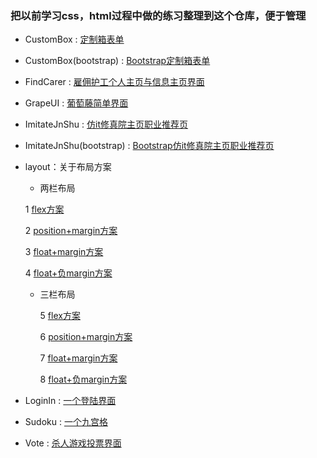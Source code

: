 ### 把以前学习css，html过程中做的练习整理到这个仓库，便于管理


* CustomBox : [定制箱表单](http://byalice.github.io/CssPractice/CustomBox/index.html)


* CustomBox(bootstrap) : [Bootstrap定制箱表单](http://byalice.github.io/CssPractice/CustomBox(bootstrap)/index.html)


* FindCarer : [雇佣护工个人主页与信息主页界面](http://byalice.github.io/CssPractice/FindCarer/index.html)


* GrapeUI : [葡萄藤简单界面](http://byalice.github.io/CssPractice/GrapeUI/index.html)


* ImitateJnShu : [仿it修真院主页职业推荐页](http://byalice.github.io/CssPractice/ImitateJnShu/home.html)


* ImitateJnShu(bootstrap) : [Bootstrap仿it修真院主页职业推荐页](http://byalice.github.io/CssPractice/ImitateJnShu(bootstrap)/home.html)


* layout：关于布局方案

	* 两栏布局

	1 [flex方案](http://byalice.github.io/CssPratice/layout/1.html)

	2 [position+margin方案](http://byalice.github.io/CssPratice/layout/2.html)

	3 [float+margin方案](http://byalice.github.io/CssPratice/layout/3.html)

	4 [float+负margin方案](http://byalice.github.io/CssPratice/layout/4.html)
	
  * 三栏布局
  
	5 [flex方案](http://byalice.github.io/CssPratice/layout/5.html)

	6 [position+margin方案](http://byalice.github.io/CssPratice/layout/6.html)

	7 [float+margin方案](http://byalice.github.io/CssPratice/layout/7.html)

	8 [float+负margin方案](http://byalice.github.io/CssPratice/layout/8.html)


* LoginIn : [一个登陆界面](http://byalice.github.io/CssPractice/LoginIn/index.html)


* Sudoku : [一个九宫格](http://byalice.github.io/CssPractice/Sudoku/index.html)


* Vote : [杀人游戏投票界面](http://byalice.github.io/CssPractice/Vote/home.html)
